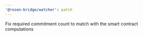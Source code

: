 ```yaml
---
'@rosen-bridge/watcher': patch
---
```


Fix required commitment count to match with the smart contract computations
